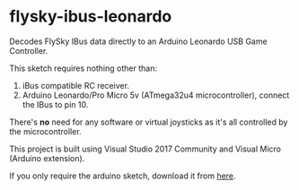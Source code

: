 # flysky-ibus-leonardo
Decodes FlySky IBus data directly to an Arduino Leonardo USB Game Controller.

This sketch requires nothing other than:
1. iBus compatible RC receiver.
2. Arduino Leonardo/Pro Micro 5v (ATmega32u4 microcontroller), connect the IBus to pin 10.

There's **no** need for any software or virtual joysticks as it's all controlled by the microcontroller.

This project is built using Visual Studio 2017 Community and Visual Micro (Arduino extension).

If you only require the arduino sketch, download it from [here](/flysky-ibus-leonardo/flysky-ibus-leonardo.ino).
